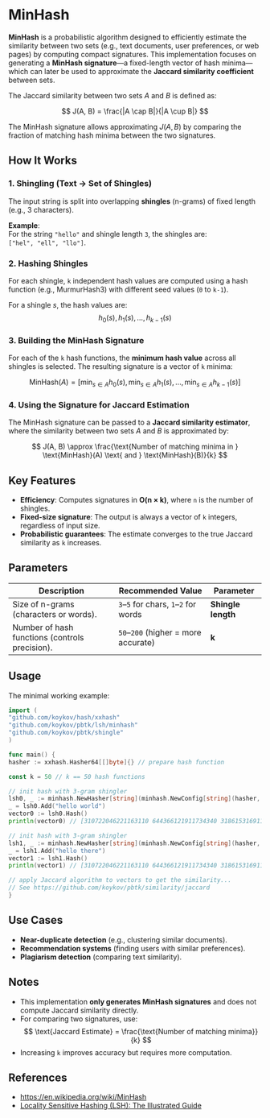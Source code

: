 # MinHash

**MinHash** is a probabilistic algorithm designed to efficiently estimate the similarity between two sets (e.g., text
documents, user preferences, or web pages) by computing compact signatures. This implementation focuses on generating a
**MinHash signature**—a fixed-length vector of hash minima—which can later be used to approximate the **Jaccard
similarity coefficient** between sets.

The Jaccard similarity between two sets $A$ and $B$ is defined as:

$$
J(A, B) = \frac{|A \cap B|}{|A \cup B|}
$$

The MinHash signature allows approximating $J(A, B)$ by comparing the fraction of matching hash minima between the two
signatures.

## How It Works

### 1. Shingling (Text → Set of Shingles)

The input string is split into overlapping **shingles** (n-grams) of fixed length (e.g., 3 characters).

**Example**:  
For the string `"hello"` and shingle length `3`, the shingles are:  
`["hel", "ell", "llo"]`.

### 2. Hashing Shingles

For each shingle, `k` independent hash values are computed using a hash function (e.g., MurmurHash3) with different seed
values (`0` to `k-1`).

For a shingle $s$, the hash values are:  
$$
h_0(s), h_1(s), \dots, h_{k-1}(s)
$$

### 3. Building the MinHash Signature

For each of the `k` hash functions, the **minimum hash value** across all shingles is selected. The resulting signature
is a vector of `k` minima:

$$
\text{MinHash}(A) = \left[ \min_{s \in A} h_0(s), \min_{s \in A} h_1(s), \dots, \min_{s \in A} h_{k-1}(s) \right]
$$

### 4. Using the Signature for Jaccard Estimation

The MinHash signature can be passed to a **Jaccard similarity estimator**, where the similarity between two sets $A$
and $B$ is approximated by:

$$
J(A, B) \approx \frac{\text{Number of matching minima in } \text{MinHash}(A) \text{ and } \text{MinHash}(B)}{k}
$$

## Key Features

- **Efficiency**: Computes signatures in **O(n × k)**, where `n` is the number of shingles.
- **Fixed-size signature**: The output is always a vector of `k` integers, regardless of input size.
- **Probabilistic guarantees**: The estimate converges to the true Jaccard similarity as `k` increases.

## Parameters

| Description                                    | Recommended Value                    | Parameter          |  
|------------------------------------------------|--------------------------------------|--------------------|
| Size of n-grams (characters or words).         | `3`–`5` for chars, `1`–`2` for words | **Shingle length** |  
| Number of hash functions (controls precision). | `50`–`200` (higher = more accurate)  | **k**              |

## Usage

The minimal working example:

```go
import (
"github.com/koykov/hash/xxhash"
"github.com/koykov/pbtk/lsh/minhash"
"github.com/koykov/pbtk/shingle"
)

func main() {
hasher := xxhash.Hasher64[[]byte]{} // prepare hash function

const k = 50 // k == 50 hash functions

// init hash with 3-gram shingler
lsh0, _ := minhash.NewHasher[string](minhash.NewConfig[string](hasher, k, shingle.NewChar[string](3, "")))
_ = lsh0.Add("hello world")
vector0 := lsh0.Hash()
println(vector0) // [310722046221163110 644366121911734340 318615316911410328 145560956935501306 59683552839790942 98502252458282848 141515789415006756 293867436433651891 171773667406779622]

// init hash with 3-gram shingler
lsh1, _ := minhash.NewHasher[string](minhash.NewConfig[string](hasher, k, shingle.NewChar[string](3, "")))
_ = lsh1.Add("hello there")
vector1 := lsh1.Hash()
println(vector1) // [310722046221163110 644366121911734340 318615316911410328 145560956935501306 19320324343221180 235974345174438171 37615032563520863 53237528186642853 79373271539028071]

// apply Jaccard algorithm to vectors to get the similarity...
// See https://github.com/koykov/pbtk/similarity/jaccard
}
```

## Use Cases

- **Near-duplicate detection** (e.g., clustering similar documents).
- **Recommendation systems** (finding users with similar preferences).
- **Plagiarism detection** (comparing text similarity).

## Notes

- This implementation **only generates MinHash signatures** and does not compute Jaccard similarity directly.
- For comparing two signatures, use:  
  $$
  \text{Jaccard Estimate} = \frac{\text{Number of matching minima}}{k}
  $$
- Increasing `k` improves accuracy but requires more computation.

## References

* https://en.wikipedia.org/wiki/MinHash
* [Locality Sensitive Hashing (LSH): The Illustrated Guide](https://www.pinecone.io/learn/series/faiss/locality-sensitive-hashing/)
